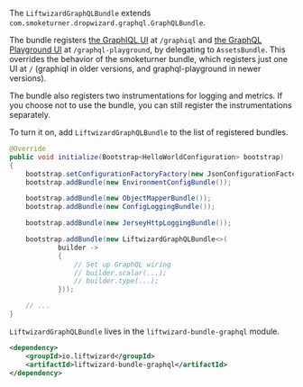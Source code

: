 The `LiftwizardGraphQLBundle` extends `com.smoketurner.dropwizard.graphql.GraphQLBundle`.

The bundle registers [the GraphIQL UI](https://github.com/graphql/graphiql) at `/graphiql` and [the GraphQL Playground UI](https://github.com/graphql/graphql-playground) at `/graphql-playground`, by delegating to `AssetsBundle`. This overrides the behavior of the smoketurner bundle, which registers just one UI at `/` (graphiql in older versions, and graphql-playground in newer versions).

The bundle also registers two instrumentations for logging and metrics. If you choose not to use the bundle, you can still register the instrumentations separately.

To turn it on, add `LiftwizardGraphQLBundle` to the list of registered bundles.

```java
@Override
public void initialize(Bootstrap<HelloWorldConfiguration> bootstrap)
{
    bootstrap.setConfigurationFactoryFactory(new JsonConfigurationFactoryFactory<>());
    bootstrap.addBundle(new EnvironmentConfigBundle());

    bootstrap.addBundle(new ObjectMapperBundle());
    bootstrap.addBundle(new ConfigLoggingBundle());

    bootstrap.addBundle(new JerseyHttpLoggingBundle());

    bootstrap.addBundle(new LiftwizardGraphQLBundle<>(
            builder ->
            {
                // Set up GraphQL wiring
                // builder.scalar(...);
                // builder.type(...);
            }));

    // ...
}
```

`LiftwizardGraphQLBundle` lives in the `liftwizard-bundle-graphql` module.

```xml
<dependency>
    <groupId>io.liftwizard</groupId>
    <artifactId>liftwizard-bundle-graphql</artifactId>
</dependency>
```
